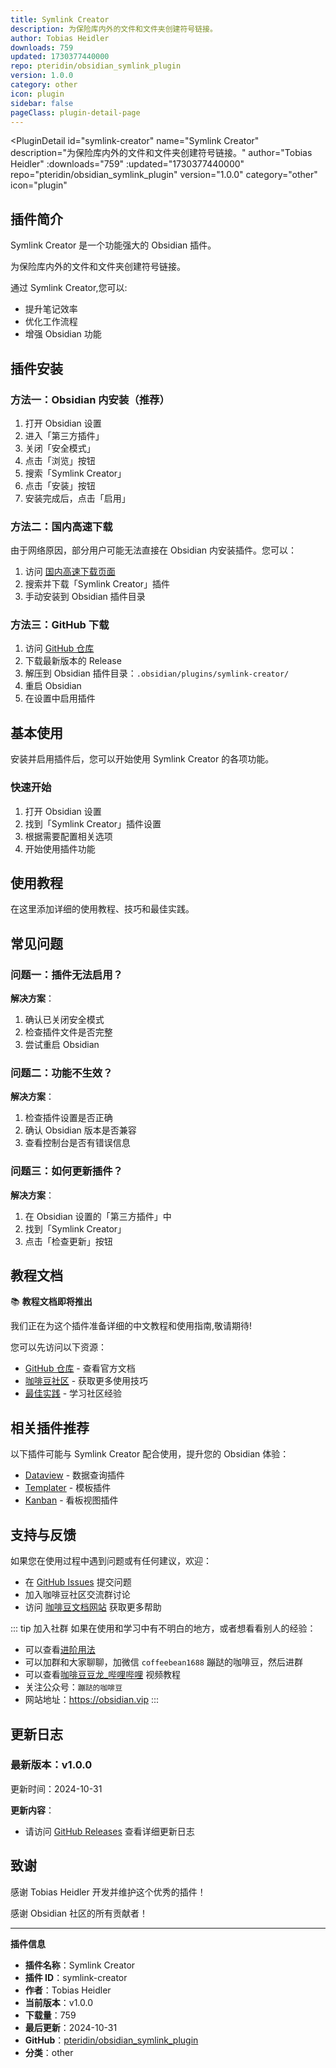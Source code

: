 ```yaml
---
title: Symlink Creator
description: 为保险库内外的文件和文件夹创建符号链接。
author: Tobias Heidler
downloads: 759
updated: 1730377440000
repo: pteridin/obsidian_symlink_plugin
version: 1.0.0
category: other
icon: plugin
sidebar: false
pageClass: plugin-detail-page
---
```


<PluginDetail
  id="symlink-creator"
  name="Symlink Creator"
  description="为保险库内外的文件和文件夹创建符号链接。"
  author="Tobias Heidler"
  :downloads="759"
  :updated="1730377440000"
  repo="pteridin/obsidian_symlink_plugin"
  version="1.0.0"
  category="other"
  icon="plugin"
>

<!-- AUTO_GENERATED_START -->
## 插件简介

Symlink Creator 是一个功能强大的 Obsidian 插件。

为保险库内外的文件和文件夹创建符号链接。

通过 Symlink Creator,您可以:

- 提升笔记效率
- 优化工作流程
- 增强 Obsidian 功能

<!-- AUTO_GENERATED_END -->

<!-- AUTO_GENERATED_START -->
## 插件安装

### 方法一：Obsidian 内安装（推荐）

1. 打开 Obsidian 设置
2. 进入「第三方插件」
3. 关闭「安全模式」
4. 点击「浏览」按钮
5. 搜索「Symlink Creator」
6. 点击「安装」按钮
7. 安装完成后，点击「启用」

### 方法二：国内高速下载

由于网络原因，部分用户可能无法直接在 Obsidian 内安装插件。您可以：

1. 访问 [国内高速下载页面](/zh/documentation/obsidian-plugins-download.html)
2. 搜索并下载「Symlink Creator」插件
3. 手动安装到 Obsidian 插件目录

### 方法三：GitHub 下载

1. 访问 [GitHub 仓库](https://github.com/pteridin/obsidian_symlink_plugin)
2. 下载最新版本的 Release
3. 解压到 Obsidian 插件目录：`.obsidian/plugins/symlink-creator/`
4. 重启 Obsidian
5. 在设置中启用插件

## 基本使用

安装并启用插件后，您可以开始使用 Symlink Creator 的各项功能。

### 快速开始

1. 打开 Obsidian 设置
2. 找到「Symlink Creator」插件设置
3. 根据需要配置相关选项
4. 开始使用插件功能

<!-- AUTO_GENERATED_END -->

<!-- CUSTOM_CONTENT_START:tutorial -->
## 使用教程

在这里添加详细的使用教程、技巧和最佳实践。

<!-- CUSTOM_CONTENT_END:tutorial -->

<!-- SHARED_CONTENT_START -->
## 常见问题

### 问题一：插件无法启用？

**解决方案**：
1. 确认已关闭安全模式
2. 检查插件文件是否完整
3. 尝试重启 Obsidian

### 问题二：功能不生效？

**解决方案**：
1. 检查插件设置是否正确
2. 确认 Obsidian 版本是否兼容
3. 查看控制台是否有错误信息

### 问题三：如何更新插件？

**解决方案**：
1. 在 Obsidian 设置的「第三方插件」中
2. 找到「Symlink Creator」
3. 点击「检查更新」按钮

## 教程文档

📚 **教程文档即将推出**

我们正在为这个插件准备详细的中文教程和使用指南,敬请期待!

您可以先访问以下资源：
- [GitHub 仓库](https://github.com/pteridin/obsidian_symlink_plugin) - 查看官方文档
- [咖啡豆社区](/zh/bases/) - 获取更多使用技巧
- [最佳实践](/zh/best-practices/) - 学习社区经验

## 相关插件推荐

以下插件可能与 Symlink Creator 配合使用，提升您的 Obsidian 体验：

- [Dataview](/zh/plugins/dataview.html) - 数据查询插件
- [Templater](/zh/plugins/templater-obsidian.html) - 模板插件
- [Kanban](/zh/plugins/obsidian-kanban.html) - 看板视图插件

## 支持与反馈

如果您在使用过程中遇到问题或有任何建议，欢迎：

- 在 [GitHub Issues](https://github.com/pteridin/obsidian_symlink_plugin/issues) 提交问题
- 加入咖啡豆社区交流群讨论
- 访问 [咖啡豆文档网站](https://obsidian.vip) 获取更多帮助

::: tip 加入社群
如果在使用和学习中有不明白的地方，或者想看看别人的经验：
- 可以查看[进阶用法](/zh/advanced)
- 可以加群和大家聊聊，加微信 `coffeebean1688` 蹦跶的咖啡豆，然后进群
- 可以查看[咖啡豆豆龙_哔哩哔哩](https://space.bilibili.com/618777356) 视频教程
- 关注公众号：`蹦跶的咖啡豆`
- 网站地址：https://obsidian.vip
:::
<!-- SHARED_CONTENT_END -->

<!-- AUTO_GENERATED_START -->
## 更新日志

### 最新版本：v1.0.0

更新时间：2024-10-31

**更新内容**：
- 请访问 [GitHub Releases](https://github.com/pteridin/obsidian_symlink_plugin/releases) 查看详细更新日志

## 致谢

感谢 Tobias Heidler 开发并维护这个优秀的插件！

感谢 Obsidian 社区的所有贡献者！

---

**插件信息**
- **插件名称**：Symlink Creator
- **插件 ID**：symlink-creator
- **作者**：Tobias Heidler
- **当前版本**：v1.0.0
- **下载量**：759
- **最后更新**：2024-10-31
- **GitHub**：[pteridin/obsidian_symlink_plugin](https://github.com/pteridin/obsidian_symlink_plugin)
- **分类**：other
<!-- AUTO_GENERATED_END -->

</PluginDetail>

